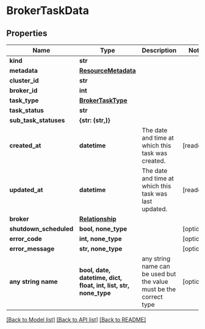 # BrokerTaskData


## Properties
Name | Type | Description | Notes
------------ | ------------- | ------------- | -------------
**kind** | **str** |  | 
**metadata** | [**ResourceMetadata**](ResourceMetadata.md) |  | 
**cluster_id** | **str** |  | 
**broker_id** | **int** |  | 
**task_type** | [**BrokerTaskType**](BrokerTaskType.md) |  | 
**task_status** | **str** |  | 
**sub_task_statuses** | **{str: (str,)}** |  | 
**created_at** | **datetime** | The date and time at which this task was created. | [readonly] 
**updated_at** | **datetime** | The date and time at which this task was last updated. | [readonly] 
**broker** | [**Relationship**](Relationship.md) |  | 
**shutdown_scheduled** | **bool, none_type** |  | [optional] 
**error_code** | **int, none_type** |  | [optional] 
**error_message** | **str, none_type** |  | [optional] 
**any string name** | **bool, date, datetime, dict, float, int, list, str, none_type** | any string name can be used but the value must be the correct type | [optional]

[[Back to Model list]](../README.md#documentation-for-models) [[Back to API list]](../README.md#documentation-for-api-endpoints) [[Back to README]](../README.md)


